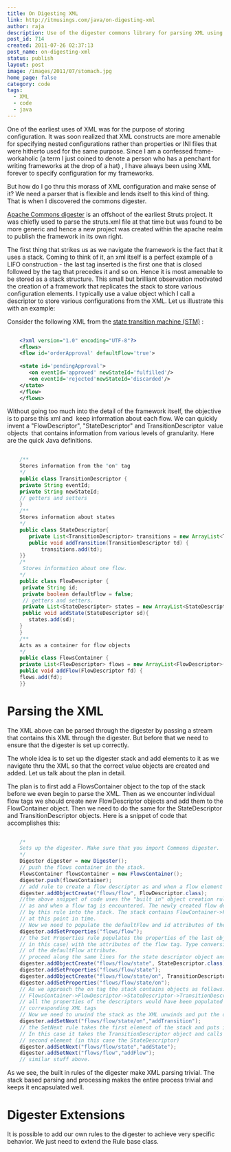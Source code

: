 ```yaml
---
title: On Digesting XML
link: http://itmusings.com/java/on-digesting-xml
author: raja
description: Use of the digester commons library for parsing XML using a SAX model
post_id: 714
created: 2011-07-26 02:37:13
post_name: on-digesting-xml
status: publish
layout: post
image: /images/2011/07/stomach.jpg
home_page: false
category: code
tags:
  - XML
  - code
  - java
---
```


One of the earliest uses of XML was for the purpose of storing configuration. It was soon realized that XML constructs are more amenable for specifying nested configurations rather than properties or INI files that were hitherto used for the same purpose. Since I am a confessed frame-workaholic (a term I just coined to denote a person who has a penchant for writing frameworks at the drop of a hat) , I have always been using XML forever to specify configuration for my frameworks.

But how do I go thru this morass of XML configuration and make sense of it? We need a parser that is flexible and lends itself to this kind of thing. That is when I discovered the commons digester.

[Apache Commons digester](http://commons.apache.org/digester/) is an offshoot of the earliest Struts project. It was chiefly used to parse the struts.xml file at that time but was found to be more generic and hence a new project was created within the apache realm to publish the framework in its own right.

The first thing that strikes us as we navigate the framework is the fact that it uses a stack. Coming to think of it, an xml itself is a perfect example of a LIFO construction - the last tag inserted is the first one that is closed followed by the tag that precedes it and so on. Hence it is most amenable to be stored as a stack structure. This small but brilliant observation motivated the creation of a framework that replicates the stack to store various configuration elements. I typically use a value object which I call a descriptor to store various configurations from the XML. Let us illustrate this with an example:

Consider the following XML from the [state transition machine (STM)](/stm) :
```xml    
    
    <?xml version="1.0" encoding="UTF-8"?>
    <flows>
    <flow id='orderApproval' defaultFlow='true'>
    
    <state id='pendingApproval'>
       <on eventId='approved' newStateId='fulfilled'/>
       <on eventId='rejected'newStateId='discarded'/>
    </state>
    </flow>
    </flows>
```
Without going too much into the detail of the framework itself, the objective is to parse this xml and  keep information about each flow. We can quickly invent a "FlowDescriptor", "StateDescriptor" and TransitionDescriptor  value objects  that contains information from various levels of granularity. Here are the quick Java definitions.
```java   
    
    /**
    Stores information from the "on" tag
    */
    public class TransitionDescriptor {  
    private String eventId;  
    private String newStateId;
    // getters and setters
    }
    /**
    Stores information about states
    */
    public class StateDescriptor{
       private List<TransitionDescriptor> transitions = new ArrayList<TransitionDescriptor>();
       public void addTransition(TransitionDescriptor td) {
           transitions.add(td);
    }}
    /*
     Stores information about one flow.
    */
    public class FlowDescriptor {
     private String id;
     private boolean defaultFlow = false;
     // getters and setters.
     private List<StateDescriptor> states = new ArrayList<StateDescriptor>();
     public void addState(StateDescriptor sd){
       states.add(sd);
    } 
    }
    /**
    Acts as a container for flow objects
    */
    public class FlowsContainer {
    private List<FlowDescriptor> flows = new ArrayList<FlowDescriptor>();
    public void addFlow(FlowDescriptor fd) {
    flows.add(fd);
    }}
```
# Parsing the XML

The XML above can be parsed through the digester by passing a stream that contains this XML through the digester. But before that we need to ensure that the digester is set up correctly.

The whole idea is to set up the digester stack and add elements to it as we navigate thru the XML so that the correct value objects are created and added. Let us talk about the plan in detail.

The plan is to first add a FlowsContainer object to the top of the stack before we even begin to parse the XML. Then as we encounter individual flow tags we should create new FlowDescriptor objects and add them to the FlowContainer object. Then we need to do the same for the StateDescriptor and TransitionDescriptor objects. Here is a snippet of code that accomplishes this:
```java   
    
    /*
    Sets up the digester. Make sure that you import Commons digester.
    */
    Digester digester = new Digester();
    // push the flows container in the stack.
    FlowsContainer flowsContainer = new FlowsContainer();
    digester.push(flowsContainer);
    // add rule to create a flow descriptor as and when a flow element is encountered in the XML.
    digester.addObjectCreate("flows/flow", FlowDescriptor.class);
    //the above snippet of code uses the "built in" object creation rule to create a FlowDescriptor object
    // as and when a flow tag is encountered. The newly created flow descriptor instance is inserted also
    // by this rule into the stack. The stack contains FlowContainer->FlowDescriptor (for the current flow tag)
    // at this point in time.
    // Now we need to populate the defaultFlow and id attributes of the FlowDescriptor object
    digester.addSetProperties("flows/flow");
    // the Set Properties rule populates the properties of the last object in the stack (the flow descriptor object
    // in this case) with the attributes of the flow tag. Type conversions are made from string to boolean in case
    // of the defaultFlow attribute.
    // proceed along the same lines for the state descriptor object and the transition descriptor objects
    digester.addObjectCreate("flows/flow/state", StateDescriptor.class);
    digester.addSetProperties("flows/flow/state");
    digester.addObjectCreate("flows/flow/state/on", TransitionDescriptor.class);
    digester.addSetProperties("flows/flow/state/on");
    // As we approach the on tag the stack contains objects as follows: (from bottom to top)
    // FlowsContainer->FlowDescriptor->StateDescriptor->TransitionDescriptor
    // all the properties of the descriptors would have been populated from the corresponding attributes in the
    // corresponding XML tags
    // Now we need to unwind the stack as the XML unwinds and put the objects back into the object
    digester.addSetNext("flows/flow/state/on","addTransition");
    // the SetNext rule takes the first element of the stack and puts it into the second element.
    // In this case it takes the TransitionDescriptor object and calls the addTransition method of the
    // second element (in this case the StateDescriptor)
    digester.addSetNext("flows/flow/state","addState");
    digester.addSetNext("flows/flow","addFlow");
    // similar stuff above.
```
As we see, the built in rules of the digester make XML parsing trivial. The stack based parsing and processing makes the entire process trivial and keeps it encapsulated well.

# Digester Extensions

It is possible to add our own rules to the digester to achieve very specific behavior. We just need to extend the Rule base class.
